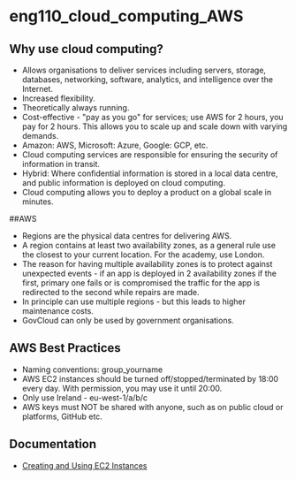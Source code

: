 # eng110_cloud_computing_AWS

## Why use cloud computing?
- Allows organisations to deliver services including servers, storage, databases, networking, software, analytics, and intelligence over the Internet.
- Increased flexibility.
- Theoretically always running.
- Cost-effective - "pay as you go" for services; use AWS for 2 hours, you pay for 2 hours. This allows you to scale up and scale down with varying demands.
- Amazon: AWS, Microsoft: Azure, Google: GCP, etc.
- Cloud computing services are responsible for ensuring the security of information in transit.
- Hybrid: Where confidential information is stored in a local data centre, and public information is deployed on cloud computing.
- Cloud computing allows you to deploy a product on a global scale in minutes.

##AWS
- Regions are the physical data centres for delivering AWS.
- A region contains at least two availability zones, as a general rule use the closest to your current location. For the academy, use London.
- The reason for having multiple availability zones is to protect against unexpected events - if an app is deployed in 2 availability zones if the first, primary one fails or is compromised the traffic for the app is redirected to the second while repairs are made.
- In principle can use multiple regions - but this leads to higher maintenance costs.
- GovCloud can only be used by government organisations.

## AWS Best Practices
- Naming conventions: group_yourname
- AWS EC2 instances should be turned off/stopped/terminated by 18:00 every day. With permission, you may use it until 20:00.
- Only use Ireland - eu-west-1/a/b/c
- AWS keys must NOT be shared with anyone, such as on public cloud or platforms, GitHub etc.

## Documentation
- [Creating and Using EC2 Instances](./documentation/creating_and_using_EC2_instances.md)